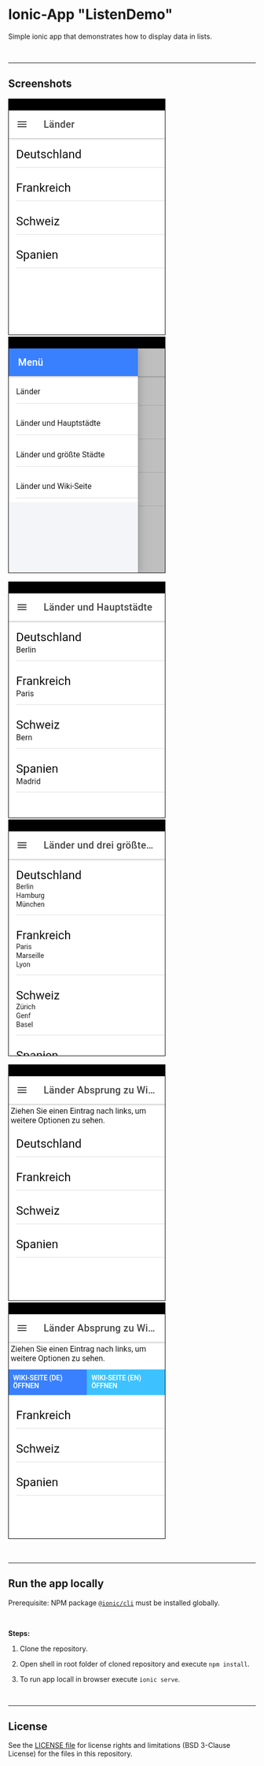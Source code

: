 # Ionic-App "ListenDemo" #

Simple ionic app that demonstrates how to display data in lists.

<br>

----
## Screenshots ##

![Screenshot 1](screenshot_1.png)  ![Screenshot 2](screenshot_2.png)

![Screenshot 3](screenshot_3.png)  ![Screenshot 4](screenshot_4.png)

![Screenshot 5](screenshot_5.png)  ![Screenshot 6](screenshot_6.png)

<br>

----
## Run the app locally ##

Prerequisite: NPM package [`@ionic/cli`](https://www.npmjs.com/package/@ionic/cli) must be installed globally.

<br>

**Steps:**

1. Clone the repository.

2. Open shell in root folder of cloned repository and execute `npm install`.

3. To run app locall in browser execute `ionic serve`.

<br>

----
## License ##

See the [LICENSE file](LICENSE.md) for license rights and limitations (BSD 3-Clause License) for the files in this repository.
